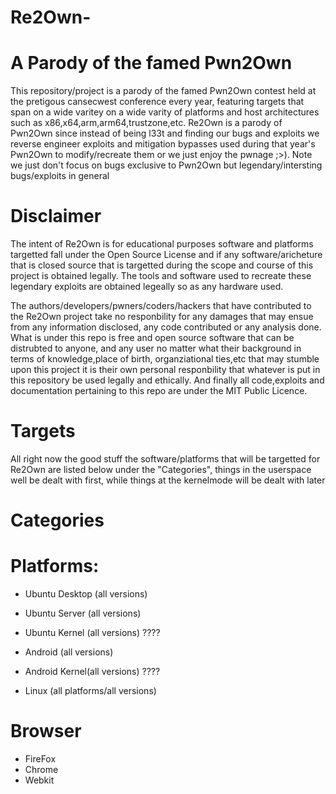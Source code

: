 


# Re2Own-



# A Parody of the famed Pwn2Own 

This repository/project is a parody of the famed Pwn2Own contest held at the pretigous cansecwest conference every year, featuring targets that span on a wide varitey on a wide varity of platforms and host architectures such as x86,x64,arm,arm64,trustzone,etc. Re2Own is a parody of Pwn2Own since instead of being l33t and finding our bugs and exploits we reverse engineer exploits and mitigation bypasses used during that year's Pwn2Own to modify/recreate them or we  just enjoy the pwnage ;>). Note we just don't focus on bugs exclusive to Pwn2Own but legendary/intersting bugs/exploits in general


# Disclaimer


The intent of Re2Own is for educational purposes  software and platforms targetted fall under the Open Source License and if any software/aricheture that is closed source that is targetted during the scope and course of this project is obtained legally. The tools and software used to recreate these legendary exploits are obtained legeally so as any hardware used.

The authors/developers/pwners/coders/hackers that have contributed to the Re2Own project take no responbility for any damages that may ensue from any information disclosed, any code contributed or any analysis done. What is under this repo is free and open source software that can be distrubted to anyone, and any user no matter what their background in terms of knowledge,place of birth, organziational ties,etc  that may stumble upon this project it is their own personal responbility that whatever is put in this repository be used legally and ethically. And finally all code,exploits and documentation pertaining to this repo are under the MIT Public Licence.


# Targets

All right now the good stuff the software/platforms that will be targetted for Re2Own are listed below under the "Categories", things in the userspace well be dealt with first, while things at the kernelmode will be dealt with later



# Categories

# Platforms:
  * Ubuntu Desktop (all versions)
  
  * Ubuntu Server  (all versions)
  
  * Ubuntu Kernel  (all versions) ????
  
  * Android (all versions)
  
  * Android Kernel(all versions) ????
  
  * Linux (all platforms/all versions)
  
# Browser 
  * FireFox
  * Chrome
  * Webkit





